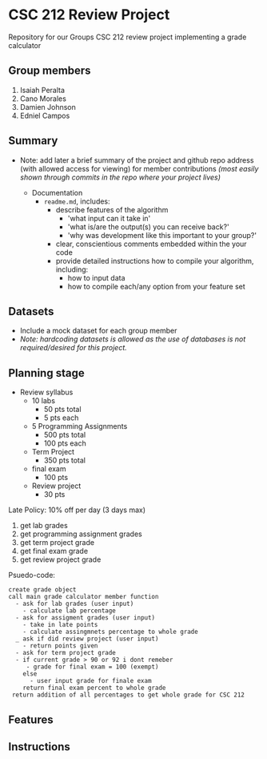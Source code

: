# CSC 212 Review Project
Repository for our Groups CSC 212 review project implementing a grade calculator

## Group members
1. Isaiah Peralta 
2. Cano Morales
3. Damien Johnson
4. Edniel Campos

## Summary 
  - Note: add later a brief summary of the project and github repo address (with allowed access for viewing) for member contributions _(most easily shown through commits in the repo where your project lives)_
  
    - Documentation  
      - `readme.md`, includes:
        - describe features of the algorithm
          - 'what input can it take in'
          - 'what is/are the output(s) you can receive back?'
          - 'why was development like this important to your group?'
        - clear, conscientious comments embedded within the your code
        - provide detailed instructions how to compile your algorithm, including:
          - how to input data
          - how to compile each/any option from your feature set

  ## Datasets
- Include a mock dataset for each group member
- *Note: hardcoding datasets is allowed as the use of databases is not required/desired for this project.*

## Planning stage 
- Review syllabus
  - 10 labs
    - 50 pts total
    - 5 pts each
  - 5 Programming Assignments 
    - 500 pts total 
    - 100 pts each
  - Term Project 
      - 350 pts total
  - final exam 
    - 100 pts
  - Review project 
    - 30 pts

Late Policy: 
  10% off per day (3 days max)

1. get lab grades
2. get programming assignment grades
3. get term project grade
4. get final exam grade
5. get review project grade

Psuedo-code: 

```
create grade object
call main grade calculator member function
  - ask for lab grades (user input)
    - calculate lab percentage
  - ask for assigment grades (user input)
    - take in late points 
    - calculate assingmnets percentage to whole grade 
  _ ask if did review project (user input)
    - return points given 
  - ask for term project grade
  - if current grade > 90 or 92 i dont remeber
     - grade for final exam = 100 (exempt)
    else 
      - user input grade for finale exam
    return final exam percent to whole grade
 return addition of all percentages to get whole grade for CSC 212 
```

## Features

## Instructions 
